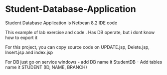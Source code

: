 # Student-Database-Application
Student Database Application is Netbean 8.2 IDE code

This example of lab exercise and code .
Has DB operate, but i dont know how to export it

For this project, you can copy source code on UPDATE.jsp, Delete.jsp, Insert.jsp and index.jsp

For DB just go on service windows - add DB name it StudentDB - Add tables name  it STUDENT (ID, NAME, BRANCH)
